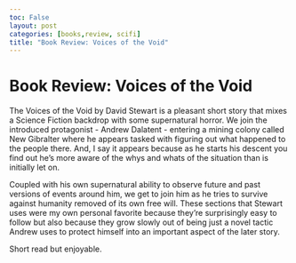 ```yaml
---
toc: False
layout: post
categories: [books,review, scifi]
title: "Book Review: Voices of the Void"
---
```

# Book Review: Voices of the Void

The Voices of the Void by David Stewart is a pleasant short story that mixes a Science Fiction backdrop with some supernatural horror. We join the introduced protagonist - Andrew Dalatent  - entering a mining colony called New Gibralter where he appears tasked with figuring out what happened to the people there. And, I say it appears because as he starts his descent you find out he’s more aware of the whys and whats of the situation than is initially let on.

Coupled with his own supernatural ability to observe future and past versions of events around him, we get to join him as he tries to survive against humanity removed of its own free will. These sections that Stewart uses were my own personal favorite because they’re surprisingly easy to follow but also because they grow slowly out of being just a novel tactic Andrew uses to protect himself into an important aspect of the later story.

Short read but enjoyable.
